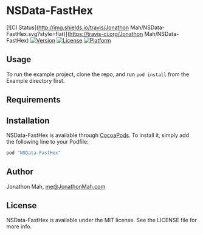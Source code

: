 # NSData-FastHex

[![CI Status](http://img.shields.io/travis/Jonathon Mah/NSData-FastHex.svg?style=flat)](https://travis-ci.org/Jonathon Mah/NSData-FastHex)
[![Version](https://img.shields.io/cocoapods/v/NSData-FastHex.svg?style=flat)](http://cocoapods.org/pods/NSData-FastHex)
[![License](https://img.shields.io/cocoapods/l/NSData-FastHex.svg?style=flat)](http://cocoapods.org/pods/NSData-FastHex)
[![Platform](https://img.shields.io/cocoapods/p/NSData-FastHex.svg?style=flat)](http://cocoapods.org/pods/NSData-FastHex)

## Usage

To run the example project, clone the repo, and run `pod install` from the Example directory first.

## Requirements

## Installation

NSData-FastHex is available through [CocoaPods](http://cocoapods.org). To install
it, simply add the following line to your Podfile:

```ruby
pod "NSData-FastHex"
```

## Author

Jonathon Mah, me@JonathonMah.com

## License

NSData-FastHex is available under the MIT license. See the LICENSE file for more info.
